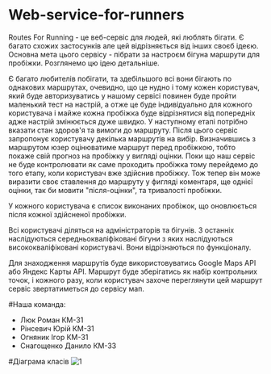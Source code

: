 # Web-service-for-runners

Routes For Running - це веб-сервіс для людей, які люблять бігати. Є багато схожих застосунків але цей відрізняється від інших своєб ідеєю. Основна мета цього сервісу - пібрати за настроєм бігуна маршрути для пробіжки. Розглянемо цю ідею детальніше.

Є багато любителів побігати, та здебільшого всі вони бігають по однакових маршрутах, очевидно, що це нудно і тому кожен користувач, який буде авторизуватись у нашому сервісі повинен буде пройти маленький тест на настрій, а отже це буде індивідуально для кожного користувача і майже кожна пробіжка буде відрізнятися від попередніх адже настрій змінюється дуже швидко. У наступному етапі потрібно вказати стан здоров'я та вимоги до маршруту. Після цього сервіс запропонує користувачу декілька маршрутів на вибір. Визначившись з маршрутом юзер оцінюватиме маршрут перед пробіжкою, тобто покаже свій прогноз на пробіжку у вигляді оцінки. Поки що наш сервіс не буде контролювати як саме проходить пробіжка тому перейдемо до того етапу, коли користувач вже здійснив пробіжку. Тож тепер він може виразити своє ставлення до маршруту у фигляді коментаря, ще однієї оцінки, так би мовити "після-оцінки", та тривалості пробіжки.

У кожного користувача є список виконаних пробіжок, що оновлюється після кожної здійсненої пробіжки.

Всі користувачі діляться на адміністраторів та бігунів. З останніх наслідуються середньокваліфіковані бігуни з яких наслідуються висококваліфіковані користувачі. Вони відрізнаються по функціоналу.

Для знаходження маршрутів буде використовуватись Google Maps API або Яндекс Карты API. Маршрут буде зберігатись як набір контрольних точок, і кожного разу, коли користувач захоче переглянути цей маршрут сервіс звертатиметься до сервісу мап.

#Наша команда:
- Люк Роман КМ-31
- Рінсевич Юрій КМ-31
- Огняник Ігор КМ-31
- Снагощенко Данило КМ-33

#Діаграма класів
![1](https://cloud.githubusercontent.com/assets/10174661/6771190/9a243254-d0e0-11e4-8702-c7dc5514624a.PNG)
